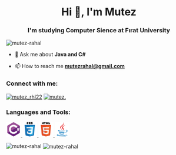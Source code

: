 <h1 align="center">Hi 👋, I'm Mutez</h1>
<h3 align="center">I'm studying Computer Sience at Fırat University</h3>

<p align="left"> <img src="https://komarev.com/ghpvc/?username=mutez-rahal&label=Profile%20views&color=0e75b6&style=flat" alt="mutez-rahal" /> </p>

- 💬 Ask me about **Java and C#**

- 📫 How to reach me **mutezrahal@gmail.com**

<h3 align="left">Connect with me:</h3>
<p align="left">
<a href="https://instagram.com/mutez_rhl22" target="blank"><img align="center" src="https://raw.githubusercontent.com/rahuldkjain/github-profile-readme-generator/master/src/images/icons/Social/instagram.svg" alt="mutez_rhl22" height="30" width="40" /></a>
<a href="https://discord.gg/mutez." target="blank"><img align="center" src="https://raw.githubusercontent.com/rahuldkjain/github-profile-readme-generator/master/src/images/icons/Social/discord.svg" alt="mutez." height="30" width="40" /></a>
</p>

<h3 align="left">Languages and Tools:</h3>
<p align="left"> <a href="https://www.w3schools.com/cs/" target="_blank" rel="noreferrer"> <img src="https://raw.githubusercontent.com/devicons/devicon/master/icons/csharp/csharp-original.svg" alt="csharp" width="40" height="40"/> </a> <a href="https://www.w3schools.com/css/" target="_blank" rel="noreferrer"> <img src="https://raw.githubusercontent.com/devicons/devicon/master/icons/css3/css3-original-wordmark.svg" alt="css3" width="40" height="40"/> </a> <a href="https://www.w3.org/html/" target="_blank" rel="noreferrer"> <img src="https://raw.githubusercontent.com/devicons/devicon/master/icons/html5/html5-original-wordmark.svg" alt="html5" width="40" height="40"/> </a> <a href="https://www.java.com" target="_blank" rel="noreferrer"> <img src="https://raw.githubusercontent.com/devicons/devicon/master/icons/java/java-original.svg" alt="java" width="40" height="40"/> </a> </p>

<p><img align="left" src="https://github-readme-stats.vercel.app/api/top-langs?username=mutez-rahal&show_icons=true&locale=en&layout=compact" alt="mutez-rahal" /></p>

<p>&nbsp;<img align="center" src="https://github-readme-stats.vercel.app/api?username=mutez-rahal&show_icons=true&locale=en" alt="mutez-rahal" /></p>
